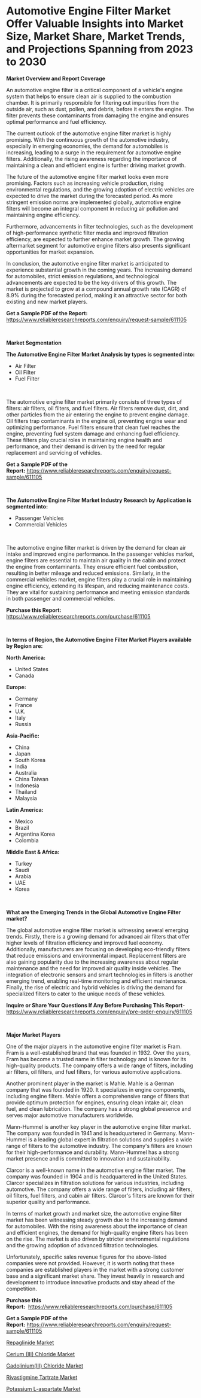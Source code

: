 <p><h1>Automotive Engine Filter Market Offer Valuable Insights into Market Size, Market Share, Market Trends, and Projections Spanning from 2023 to 2030</h1></p><p><strong>Market Overview and Report Coverage</strong></p>
<p><p>An automotive engine filter is a critical component of a vehicle's engine system that helps to ensure clean air is supplied to the combustion chamber. It is primarily responsible for filtering out impurities from the outside air, such as dust, pollen, and debris, before it enters the engine. The filter prevents these contaminants from damaging the engine and ensures optimal performance and fuel efficiency.</p><p>The current outlook of the automotive engine filter market is highly promising. With the continuous growth of the automotive industry, especially in emerging economies, the demand for automobiles is increasing, leading to a surge in the requirement for automotive engine filters. Additionally, the rising awareness regarding the importance of maintaining a clean and efficient engine is further driving market growth.</p><p>The future of the automotive engine filter market looks even more promising. Factors such as increasing vehicle production, rising environmental regulations, and the growing adoption of electric vehicles are expected to drive the market during the forecasted period. As more stringent emission norms are implemented globally, automotive engine filters will become an integral component in reducing air pollution and maintaining engine efficiency.</p><p>Furthermore, advancements in filter technologies, such as the development of high-performance synthetic filter media and improved filtration efficiency, are expected to further enhance market growth. The growing aftermarket segment for automotive engine filters also presents significant opportunities for market expansion.</p><p>In conclusion, the automotive engine filter market is anticipated to experience substantial growth in the coming years. The increasing demand for automobiles, strict emission regulations, and technological advancements are expected to be the key drivers of this growth. The market is projected to grow at a compound annual growth rate (CAGR) of 8.9% during the forecasted period, making it an attractive sector for both existing and new market players.</p></p>
<p><strong>Get a Sample PDF of the Report:</strong> <a href="https://www.reliableresearchreports.com/enquiry/request-sample/611105">https://www.reliableresearchreports.com/enquiry/request-sample/611105</a></p>
<p>&nbsp;</p>
<p><strong>Market Segmentation</strong></p>
<p><strong>The Automotive Engine Filter Market Analysis by types is segmented into:</strong></p>
<p><ul><li>Air Filter</li><li>Oil Filter</li><li>Fuel Filter</li></ul></p>
<p>&nbsp;</p>
<p><p>The automotive engine filter market primarily consists of three types of filters: air filters, oil filters, and fuel filters. Air filters remove dust, dirt, and other particles from the air entering the engine to prevent engine damage. Oil filters trap contaminants in the engine oil, preventing engine wear and optimizing performance. Fuel filters ensure that clean fuel reaches the engine, preventing fuel system damage and enhancing fuel efficiency. These filters play crucial roles in maintaining engine health and performance, and their demand is driven by the need for regular replacement and servicing of vehicles.</p></p>
<p><strong>Get a Sample PDF of the Report:</strong>&nbsp;<a href="https://www.reliableresearchreports.com/enquiry/request-sample/611105">https://www.reliableresearchreports.com/enquiry/request-sample/611105</a></p>
<p>&nbsp;</p>
<p><strong>The Automotive Engine Filter Market Industry Research by Application is segmented into:</strong></p>
<p><ul><li>Passenger Vehicles</li><li>Commercial Vehicles</li></ul></p>
<p>&nbsp;</p>
<p><p>The automotive engine filter market is driven by the demand for clean air intake and improved engine performance. In the passenger vehicles market, engine filters are essential to maintain air quality in the cabin and protect the engine from contaminants. They ensure efficient fuel combustion, resulting in better mileage and reduced emissions. Similarly, in the commercial vehicles market, engine filters play a crucial role in maintaining engine efficiency, extending its lifespan, and reducing maintenance costs. They are vital for sustaining performance and meeting emission standards in both passenger and commercial vehicles.</p></p>
<p><strong>Purchase this Report:</strong>&nbsp; <a href="https://www.reliableresearchreports.com/purchase/611105">https://www.reliableresearchreports.com/purchase/611105</a></p>
<p>&nbsp;</p>
<p><strong>In terms of Region, the Automotive Engine Filter Market Players available by Region are:</strong></p>
<p>
    <p> <strong> North America: </strong>
        <ul>
            <li>United States</li>
            <li>Canada</li>
        </ul>
        </p> 
    <p> <strong> Europe: </strong>
        <ul>
            <li>Germany</li>
            <li>France</li>
            <li>U.K.</li>
            <li>Italy</li>
            <li>Russia</li>
        </ul>
        </p> 
    <p> <strong> Asia-Pacific: </strong>
        <ul>
            <li>China</li>
            <li>Japan</li>
            <li>South Korea</li>
            <li>India</li>
            <li>Australia</li>
            <li>China Taiwan</li>
            <li>Indonesia</li>
            <li>Thailand</li>
            <li>Malaysia</li>
        </ul>
        </p> 
    <p> <strong> Latin America: </strong>
        <ul>
            <li>Mexico</li>
            <li>Brazil</li>
            <li>Argentina Korea</li>
            <li>Colombia</li>
        </ul>
        </p> 
    <p> <strong> Middle East & Africa: </strong>
        <ul>
            <li>Turkey</li>
            <li>Saudi</li>
            <li>Arabia</li>
            <li>UAE</li>
            <li>Korea</li>
        </ul>
    </p>
    </p>
<p>&nbsp;</p>
<p><strong>What are the Emerging Trends in the Global Automotive Engine Filter market?</strong></p>
<p><p>The global automotive engine filter market is witnessing several emerging trends. Firstly, there is a growing demand for advanced air filters that offer higher levels of filtration efficiency and improved fuel economy. Additionally, manufacturers are focusing on developing eco-friendly filters that reduce emissions and environmental impact. Replacement filters are also gaining popularity due to the increasing awareness about regular maintenance and the need for improved air quality inside vehicles. The integration of electronic sensors and smart technologies in filters is another emerging trend, enabling real-time monitoring and efficient maintenance. Finally, the rise of electric and hybrid vehicles is driving the demand for specialized filters to cater to the unique needs of these vehicles.</p></p>
<p><strong>Inquire or Share Your Questions If Any Before Purchasing This Report</strong>- <a href="https://www.reliableresearchreports.com/enquiry/pre-order-enquiry/611105">https://www.reliableresearchreports.com/enquiry/pre-order-enquiry/611105</a></p>
<p>&nbsp;</p>
<p><strong>Major Market Players</strong></p>
<p><p>One of the major players in the automotive engine filter market is Fram. Fram is a well-established brand that was founded in 1932. Over the years, Fram has become a trusted name in filter technology and is known for its high-quality products. The company offers a wide range of filters, including air filters, oil filters, and fuel filters, for various automotive applications.</p><p>Another prominent player in the market is Mahle. Mahle is a German company that was founded in 1920. It specializes in engine components, including engine filters. Mahle offers a comprehensive range of filters that provide optimum protection for engines, ensuring clean intake air, clean fuel, and clean lubrication. The company has a strong global presence and serves major automotive manufacturers worldwide.</p><p>Mann-Hummel is another key player in the automotive engine filter market. The company was founded in 1941 and is headquartered in Germany. Mann-Hummel is a leading global expert in filtration solutions and supplies a wide range of filters to the automotive industry. The company's filters are known for their high-performance and durability. Mann-Hummel has a strong market presence and is committed to innovation and sustainability.</p><p>Clarcor is a well-known name in the automotive engine filter market. The company was founded in 1904 and is headquartered in the United States. Clarcor specializes in filtration solutions for various industries, including automotive. The company offers a wide range of filters, including air filters, oil filters, fuel filters, and cabin air filters. Clarcor's filters are known for their superior quality and performance.</p><p>In terms of market growth and market size, the automotive engine filter market has been witnessing steady growth due to the increasing demand for automobiles. With the rising awareness about the importance of clean and efficient engines, the demand for high-quality engine filters has been on the rise. The market is also driven by stricter environmental regulations and the growing adoption of advanced filtration technologies.</p><p>Unfortunately, specific sales revenue figures for the above-listed companies were not provided. However, it is worth noting that these companies are established players in the market with a strong customer base and a significant market share. They invest heavily in research and development to introduce innovative products and stay ahead of the competition.</p></p>
<p><strong>Purchase this Report:</strong>&nbsp;&nbsp;<a href="https://www.reliableresearchreports.com/purchase/611105">https://www.reliableresearchreports.com/purchase/611105</a></p>
<p></p>
<p><strong>Get a Sample PDF of the Report:</strong>&nbsp;<a href="https://www.reliableresearchreports.com/enquiry/request-sample/611105">https://www.reliableresearchreports.com/enquiry/request-sample/611105</a></p>
<p><p><a href="https://medium.com/@verlielesch1927/repaglinide-nbsp-market-focuses-on-market-share-size-and-projected-forecast-till-2030-cf489b669e3c">Repaglinide Market</a></p><p><a href="https://www.linkedin.com/pulse/cerium-iii-chloride-market-share-amp-new-trends-analysis-report/">Cerium (III) Chloride Market</a></p><p><a href="https://www.linkedin.com/pulse/gadoliniumiii-chloride-market-insights-players-forecast/">Gadolinium(III) Chloride Market</a></p><p><a href="https://medium.com/@ebbaeffertz1951/rivastigmine-tartrate-market-furnishes-information-on-market-share-market-trends-and-market-a9cecefa6d1d">Rivastigmine Tartrate Market</a></p><p><a href="https://www.linkedin.com/pulse/potassium-l-aspartate-market-challenges-opportunities/">Potassium L-aspartate Market</a></p></p>